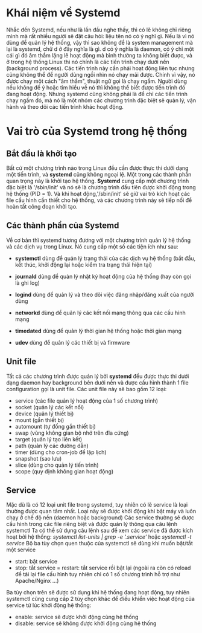 # Khái niệm về Systemd
Nhắc đến Systemd, nếu như là lần đầu nghe thấy, thì có lẽ không chỉ riêng mình mà rất nhiều người sẽ đặt câu hỏi: liệu tên nó có ý nghĩ gì. Nếu là vì nó dùng để quản lý hệ thống, vậy thì sao không để là system management mà lại là systemd, chữ d ở đây nghĩa là gì. d có ý nghĩa là daemon, có ý chỉ một cái gì đó âm thầm lặng lẽ hoạt động mà bình thường ta không biết được, và ở trong hệ thống Linux thì nó chính là các tiến trình chạy dưới nền (background process). Các tiến trình này cần phải hoạt động liên tục nhưng cũng không thể để người dùng ngồi nhìn nó chạy mãi được. Chính vì vậy, nó được chạy một cách "âm thầm", thuật ngữ gọi là chạy ngầm. Người dùng nếu không để ý hoặc tìm hiểu về nó thì không thể biết được tiến trình đó đang hoạt động. Nhưng systemd cũng không phải là để chỉ các tiến trình chạy ngầm đó, mà nó là một nhóm các chương trình đặc biệt sẽ quản lý, vận hành và theo dõi các tiến trình khác hoạt động.

# Vai trò của Systemd trong hệ thống

## Bắt đầu là khởi tạo
Bất cứ một chương trình nào trong Linux đều cần được thực thi dưới dạng một tiến trình, và **systemd** cũng không ngoại lệ. Một trong các thành phần quan trọng này là khởi tạo hệ thống. **Systemd** cung cấp một chương trình đặc biệt là '/sbin/init' và nó sẽ là chương trình đầu tiên được khởi động trong hệ thống (PID = 1). Và khi hoạt động,'/sbin/init' sẽ giữ vai trò kích hoạt các file cấu hình cần thiết cho hệ thống, và các chương trình này sẽ tiếp nối để hoàn tất công đoạn khởi tạo.

## Các thành phần của Systemd
Về cơ bản thì systemd tương đương với một chương trình quản lý hệ thống và các dịch vụ trong Linux. Nó cung cấp một số các tiện ích như sau:

- **systemctl** dùng để quản lý trạng thái của các dịch vụ hệ thống (bắt đầu, kết thúc, khởi động lại hoặc kiểm tra trạng thái hiện tại)

- **journald** dùng để quản lý nhật ký hoạt động của hệ thống (hay còn gọi là ghi log)

- **logind** dùng để quản lý và theo dõi việc đăng nhập/đăng xuất của người dùng

- **networkd** dùng để quản lý các kết nối mạng thông qua các cấu hình mạng

- **timedated** dùng để quản lý thời gian hệ thống hoặc thời gian mạng

- **udev** dùng để quản lý các thiết bị và firmware

## Unit file
Tất cả các chương trình được quản lý bởi **systemd** đều được thực thi dưới dạng daemon hay background bên dưới nền và được cấu hình thành 1 file configuration gọi là unit file. Các unit file này sẽ bao gồm 12 loại:

- service (các file quản lý hoạt động của 1 số chương trình)
- socket (quản lý các kết nối)
- device (quản lý thiết bị)
- mount (gắn thiết bị)
- automount (tự đống gắn thiết bị)
- swap (vùng không gian bộ nhớ trên đĩa cứng)
- target (quản lý tạo liên kết)
- path (quản lý các đường dẫn)
- timer (dùng cho cron-job để lập lịch)
- snapshot (sao lưu)
- slice (dùng cho quản lý tiến trình)
- scope (quy định không gian hoạt động)

## Service
Mặc dù là có 12 loại unit file trong systemd, tuy nhiên có lẽ service là loại thường được quan tâm nhất. Loại này sẽ được khởi động khi bật máy và luôn chạy ở chế độ nền (daemon hoặc background) Các service thường sẽ được cấu hình trong các file riêng biệt và được quản lý thông qua câu lệnh systemctl Ta có thể sử dụng câu lệnh sau để xem các service đã được kích hoạt bởi hệ thống: *systemctl list-units | grep -e '.service'* hoặc *systemctl -t service* Bộ ba tùy chọn quen thuộc của systemctl sẽ dùng khi muốn bật/tắt một service

- start: bật service
- stop: tắt service
= restart: tắt service rồi bật lại (ngoài ra còn có reload để tải lại file cấu hình tuy nhiên chỉ có 1 số chương trình hỗ trợ như Apache/Nginx ...) 

Ba tùy chọn trên sẽ được sử dụng khi hệ thống đang hoạt động, tuy nhiên systemctl cũng cung cấp 2 tùy chọn khác để điều khiển việc hoạt động của service từ lúc khởi động hệ thống:

- enable: service sẽ được khởi động cùng hệ thống
- disable: service sẽ không được khởi động cùng hệ thống
